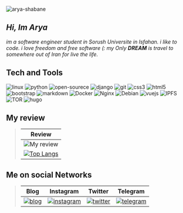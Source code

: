 ![arya-shabane](https://user-images.githubusercontent.com/51704066/145323735-a8f08af6-6b42-4fb2-a1f8-a9e26c4554eb.jpg)

## _Hi, Im Arya_
_im a software engineer student in Sorush Universite in Isfahan. i like to code. i love freedom and free software (:
my Only __DREAM__ is travel to somewhere out of Iran for live the life._


## Tech and Tools

![linux](https://img.shields.io/badge/-Linux-FCC624?logo=linux&logoColor=black&style=for-the-badge)
![python](https://img.shields.io/badge/-Python-313131?logo=python&style=for-the-badge&logoColor=yellow)
![open-sourece](https://img.shields.io/badge/-Opensource-313131?logo=Open%20Source%20Initiative&style=for-the-badge&logoColor=03EF62)
![django](https://img.shields.io/badge/-Django-F7DF1E?logo=django&style=for-the-badge&logoColor=092E20)
![git](https://img.shields.io/badge/-git-313131?logo=git&style=for-the-badge&logoColor=F05032)
![css3](https://img.shields.io/badge/-css3-313131?logo=css3&style=for-the-badge&logoColor=1572B6)
![html5](https://img.shields.io/badge/-html5-313131?logo=html5&style=for-the-badge&logoColor=E34F26)
![bootstrap](https://img.shields.io/badge/-bootstrap-313131?logo=bootstrap&style=for-the-badge&logoColor=7952B3)
![markdown](https://img.shields.io/badge/-markdown-313131?logo=markdown&style=for-the-badge&logoColor=white)
![Docker](https://img.shields.io/badge/-Docker-313131?logo=Docker&style=for-the-badge&logoColor=2496ED)
![Nginx](https://img.shields.io/badge/-Nginx-313131?logo=nginx&style=for-the-badge&logoColor=009639)
![Debian](https://img.shields.io/badge/-Debian-313131?logo=debian&style=for-the-badge&logoColor=A81D33)
![vuejs](https://img.shields.io/badge/-vue.js-313131?logo=vue.js&style=for-the-badge&logoColor=4FC08D)
![IPFS](https://img.shields.io/badge/-IPFS-313131?logo=ipfs&style=for-the-badge&logoColor=65C2CB)
![TOR](https://img.shields.io/badge/-TOR-313131?logo=tor%20browser&style=for-the-badge&logoColor=7D4698)
![hugo](https://img.shields.io/badge/-Hugo-313131?logo=hugo&style=for-the-badge)



## My review

> |Review|
> |:----:|
> |![My review](https://github-readme-stats.vercel.app/api?username=shabane&show_icons=true&count_private=true)|
> |[![Top Langs](https://github-readme-stats.vercel.app/api/top-langs/?username=shabane&layout=compact)](https://github.com/anuraghazra/github-readme-stats)|







## Me on social Networks
> |Blog|Instagram|Twitter|Telegram|
> |:--:|:-------:|:-----:|:------:|
> |[![blog](https://s4.uupload.ir/files/icons8-google-sites-50_a03l.png)](https://virgool.io/@m_shabane)|[![instagram](https://s4.uupload.ir/files/icons8-instagram-50_orrv.png)](https://www.instagram.com/arya_shabane)|[![twitter](https://s4.uupload.ir/files/icons8-twitter-circled-50_8et8.png)](https://twitter.com/m_shabane)|[![telegram](https://s4.uupload.ir/files/icons8-telegram-app-50_6jzs.png)](https://t.me/bitorbit)|


<!--
if you are seeing this section, this is hidden or commneted by me.
please if my stuff are worse it, consider any donate which you can. this help me a lot. thank you so much
-->

